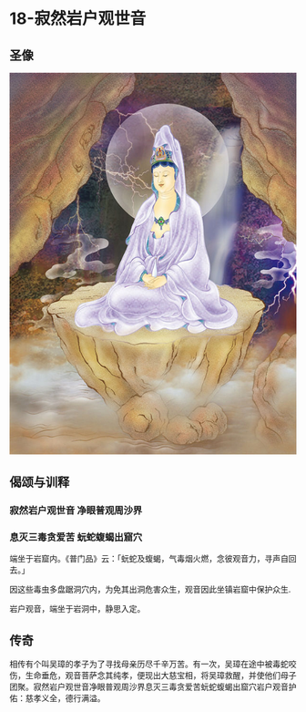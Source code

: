 # 18-寂然岩户观世音

## 圣像

![](../../.gitbook/assets/18-ji-ran-yan-hu-guan-shi-yin.jpg)

## 偈颂与训释

### 寂然岩户观世音 净眼普观周沙界

### 息灭三毒贪爱苦 蚖蛇蝮蝎出窟穴

端坐于岩窟内。《普门品》云：「蚖蛇及蝮蝎，气毒烟火燃，念彼观音力，寻声自回去。」

因这些毒虫多盘踞洞穴内，为免其出洞危害众生，观音因此坐镇岩窟中保护众生.

岩户观音，端坐于岩洞中，静思入定。

## 传奇

相传有个叫吴璋的孝子为了寻找母亲历尽千辛万苦。有一次，吴璋在途中被毒蛇咬伤，生命垂危，观音菩萨念其纯孝，便现出大慈宝相，将吴璋救醒，并使他们母子团聚。寂然岩户观世音净眼普观周沙界息灭三毒贪爱苦蚖蛇蝮蝎出窟穴岩户观音护佑：慈孝义全，德行满溢。

